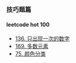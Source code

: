 ### 技巧题篇
#### leetcode hot 100
* [136. 只出现一次的数字](https://github.com/cyh756085049/web-system/blob/main/algorithms/leetcode/other/q136_singleNumber.js)
* [169. 多数元素](https://github.com/cyh756085049/web-system/blob/main/algorithms/leetcode/other/q169_majorityElement.js)
* [75. 颜色分类](https://github.com/cyh756085049/web-system/blob/main/algorithms/leetcode/other/q75_sortColors.js)